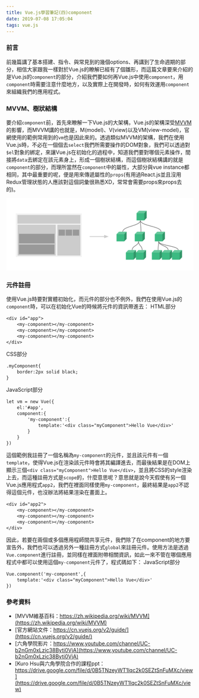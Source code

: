 ```yaml
---
title: Vue.js學習筆記(四)component
date: 2019-07-08 17:05:04
tags: vue.js
---
```


### 前言
前幾篇講了基本搭建、指令、與常見到的幾個options、再講到了生命週期的部分，相信大家跟我一樣對於Vue.js的瞭解已經有了個雛形，而這篇文章要來介紹的是Vue.js的`component`的部分，介紹我們要如何再Vue.js中使用`component`，用`component`時需要注意什麼地方，以及實際上在開發時，如何有效運用`component`來組織我們的應用程式。

### MVVM、樹狀結構
要介紹`component`前，首先來瞭解一下Vue.js的大架構，Vue.js的架構深受[MVVM](https://zh.wikipedia.org/wiki/MVVM)的影響，而MVVM講的也就是，M(model)、V(view)以及VM(view-model)，官網使用的範例常用到的`vm`也是因此來的。透過類似MVVM的架構，我們在使用Vue.js時，不必在一個個去`select`我們所需要操作的DOM對象，我們可以透過對`$el`對象的綁定，來讓Vue.js在初始化的過程中，知道我們要對哪個元素操作，間接將`data`去綁定在該元素身上，形成一個樹狀結構，而這個樹狀結構講的就是`component`的部分，而理所當然在`component`中的屬性，大部分與vue instance都相同，其中最重要的呢，便是用來傳遞屬性的`props`(有用過React.js並且沒用Redux管理狀態的人應該對這個詞彙很熟悉XD，常常會需要props來props去的)。

![](/images/vue-component.png)

### 元件註冊
使用Vue.js時要對實體初始化，而元件的部分也不例外，我們在使用Vue.js的`component`時，可以在初始化Vue的時候將元件的資訊帶進去：
HTML部分
```
<div id="app">
    <my-component></my-component>
    <my-component></my-component>
    <my-component></my-component>
</div>
```
CSS部分
```
.myComponent{
    border:2px solid black;
}
```
JavaScript部分
```
let vm = new Vue({
    el:'#app',
    component:{
        'my-component':{
            template:'<div class="myComponent">Hello Vue</div>'
        }
    }
})
```
這個範例我註冊了一個名稱為`my-component`的元件，並且該元件有一個`template`，使得Vue.js在渲染該元件時會將其編譯進去，而最後結果是在DOM上顯示三個`<div class="myComponent">Hello Vue</div>`，並且將CSS的style渲染上去，而這種註冊方式是`scope`的，什麼意思呢？意思就是說今天假使有另一個Vue.js應用程式`app2`，我們在裡面同樣使用`my-component`，最終結果是`app2`不認得這個元件，也沒辦法將結果渲染在畫面上。
```
<div id="app2">
    <my-component></my-component>
    <my-component></my-component>
    <my-component></my-component>
</div>
```
因此，若要在兩個或多個應用程師間共享元件，我們除了在component的地方要宣告外，我們也可以透過另外一種註冊方式`global`來註冊元件。使用方法是透過`Vue.component`進行註冊，並同樣在裡面附帶相關資訊，如此一來不管在哪個應用程式中都可以使用這個`my-component`元件了，程式碼如下：
JavaScript部分
```
Vue.component('my-component',{
    template:'<div class="myComponent">Hello Vue</div>'
})
```
### 參考資料

- [MVVM維基百科：https://zh.wikipedia.org/wiki/MVVM](https://zh.wikipedia.org/wiki/MVVM)
- [官方網站文件：https://cn.vuejs.org/v2/guide/](https://cn.vuejs.org/v2/guide/)
- [六角學院影片：https://www.youtube.com/channel/UC-b2nGm0xLzic38Byti0VjA](https://www.youtube.com/channel/UC-b2nGm0xLzic38Byti0VjA)
- [Kuro Hsu與六角學院合作的課程ppt：https://drive.google.com/file/d/0B5TNzeyWT1lqc2k0SEZtSnFuMXc/view](https://drive.google.com/file/d/0B5TNzeyWT1lqc2k0SEZtSnFuMXc/view)